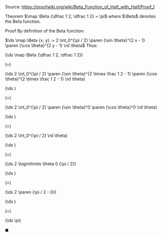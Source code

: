 # 

Source: https://proofwiki.org/wiki/Beta_Function_of_Half_with_Half/Proof_1

Theorem
$\map \Beta {\dfrac 1 2, \dfrac 1 2} = \pi$
where $\Beta$ denotes the Beta function.


Proof
By definition of the Beta function:

$\ds \map \Beta {x, y} := 2 \int_0^{\pi / 2} \paren {\sin \theta}^{2 x - 1} \paren {\cos \theta}^{2 y - 1} \rd \theta$
Thus:














\(\ds \map \Beta {\dfrac 1 2, \dfrac 1 2}\)

\(=\)







\(\ds 2 \int_0^{\pi / 2} \paren {\sin \theta}^{2 \times \frac 1 2 - 1} \paren {\cos \theta}^{2 \times \frac 1 2 - 1} \rd \theta\)




















\(\ds \)

\(=\)







\(\ds 2 \int_0^{\pi / 2} \paren {\sin \theta}^0 \paren {\cos \theta}^0 \rd \theta\)




















\(\ds \)

\(=\)







\(\ds 2 \int_0^{\pi / 2} \rd \theta\)




















\(\ds \)

\(=\)







\(\ds 2 \bigintlimits \theta 0 {\pi / 2}\)




















\(\ds \)

\(=\)







\(\ds 2 \paren {\pi / 2 - 0}\)




















\(\ds \)

\(=\)







\(\ds \pi\)









$\blacksquare$





